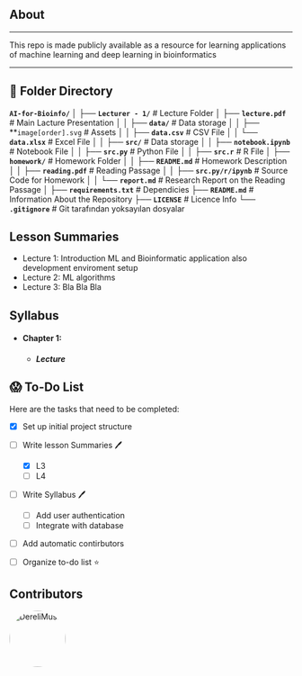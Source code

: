 ## About
---
This repo is made publicly available as a resource for learning applications of machine learning and deep learning in bioinformatics

---
## :file_folder: Folder Directory
**`AI-for-Bioinfo/`**
│
├── **`Lecturer - 1/`** # Lecture Folder
│ ├── **`lecture.pdf`** # Main Lacture Presentation
│
│ ├── **`data/`** # Data storage
│ │ ├── **`image[order].svg` # Assets
│ │ ├── **`data.csv`** # CSV File
│ │ └── **`data.xlsx`** # Excel File
│
│ ├── **`src/`** # Data storage
│ │ ├── **`notebook.ipynb`** # Notebook File
│ │ ├── **`src.py`** # Python File
│ │ ├── **`src.r`** # R File
│
├── **`homework/`** # Homework Folder
│ │ ├── **`README.md`** # Homework Description
│ │ ├── **`reading.pdf`** # Reading Passage 
│ │ ├── **`src.py/r/ipynb`** # Source Code for Homework
│ │ └── **`report.md`** # Research Report on the Reading Passage
│
├── **`requirements.txt`** # Dependicies
├── **`README.md`** # Information About the Repository
├── **`LICENSE`** # Licence Info
└── **`.gitignore`** # Git tarafından yoksayılan dosyalar

## Lesson Summaries
- Lecture 1: Introduction ML and Bioinformatic application also development enviroment setup
- Lecture 2: ML algorithms
- Lecture 3: Bla Bla Bla

## Syllabus
- ####  Chapter 1: 
    - ##### Lecture

## :scream: To-Do List

Here are the tasks that need to be completed:

- [x] Set up initial project structure
- [ ] Write lesson Summaries :pen:
  - [x] L3
  - [ ] L4
- [ ] Write Syllabus :pen:
  - [ ] Add user authentication
  - [ ] Integrate with database
- [ ] Add automatic contirbutors
- [ ] Organize to-do list :star:    


## Contributors
<!-- Kullanıcı 1 -->
<a href= "https://github.com/DereliMusa">
    <img src="https://github.com/DereliMusa.png?size=100" alt="DereliMusa" style="border-radius: 50%; width: 100px; height: 100px;" />
</a>